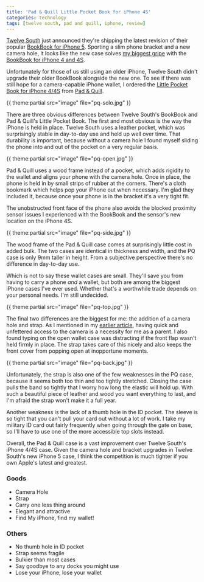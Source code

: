 ```yaml
---
title: 'Pad & Quill Little Pocket Book for iPhone 4S'
categories: technology
tags: [twelve south, pad and quill, iphone, review]
---
```


[Twelve South](http://twelvesouth.com/) just announced they're shipping the latest revision of their popular [BookBook for iPhone 5](http://twelvesouth.com/products/bookbook_iphone5/). Sporting a slim phone bracket and a new camera hole, it looks like the new case solves [my biggest gripe](http://themindfulbit.com/2011/09/21/tweaking-bookbook-for-iphone/) with the [BookBook for iPhone 4 and 4S](http://twelvesouth.com/products/bookbook_iphone/).

Unfortunately for those of us still using an older iPhone, Twelve South didn't upgrade their older BookBook alongside the new one. To see if there was still hope for a camera-capable iPhone wallet, I ordered the [Little Pocket Book for iPhone 4/4S](http://www.padandquill.com/cases-for-iphone-ipod-touch/little-pocket-book-for-iphone-4-4s.html) from [Pad & Quill](http://www.padandquill.com/).

{{ theme:partial src="image" file="pq-solo.jpg" }}

There are three obvious differences between Twelve South's BookBook and Pad & Quill's Little Pocket Book. The first and most obvious is the way the iPhone is held in place. Twelve South uses a leather pocket, which was surprisingly stable in day-to-day use and held up well over time. That durability is important, because without a camera hole I found myself sliding the phone into and out of the pocket on a very regular basis.

{{ theme:partial src="image" file="pq-open.jpg" }}

Pad & Quill uses a wood frame instead of a pocket, which adds rigidity to the wallet and aligns your phone with the camera hole. Once in place, the phone is held in by small strips of rubber at the corners. There's a cloth bookmark which helps pop your iPhone out when necessary. I'm glad they included it, because once your phone is in the bracket it's a very tight fit. 

The unobstructed front face of the phone also avoids the blocked proximity sensor issues I experienced with the BookBook and the sensor's new location on the iPhone 4S.

{{ theme:partial src="image" file="pq-side.jpg" }}

The wood frame of the Pad & Quill case comes at surprisingly little cost in added bulk. The two cases are identical in thickness and width, and the PQ case is only 9mm taller in height. From a subjective perspective there's no difference in day-to-day use. 

Which is not to say these wallet cases are small. They'll save you from having to carry a phone *and* a wallet, but both are among the biggest iPhone cases I've ever used. Whether that's a worthwhile trade depends on your personal needs. I'm still undecided.

{{ theme:partial src="image" file="pq-top.jpg" }}

The final two differences are the biggest for me: the addition of a camera hole and strap. As I mentioned in my [earlier article](http://themindfulbit.com/2011/09/21/tweaking-bookbook-for-iphone/), having quick and unfettered access to the camera is a necessity for me as a parent. I also found typing on the open wallet case was distracting if the front flap wasn't held firmly in place. The strap takes care of this nicely and also keeps the front cover from popping open at inopportune moments.

{{ theme:partial src="image" file="pq-back.jpg" }}

Unfortunately, the strap is also one of the few weaknesses in the PQ case, because it seems both too thin and too tightly stretched. Closing the case pulls the band so tightly that I worry how long the elastic will hold up. With such a beautiful piece of leather and wood you want everything to last, and I'm afraid the strap won't make it a full year.

Another weakness is the lack of a thumb hole in the ID pocket. The sleeve is so tight that you can't pull your card out without a lot of work. I take my military ID card out fairly frequently when going through the gate on base, so I'll have to use one of the more accessible top slots instead.

Overall, the Pad & Quill case is a vast improvement over Twelve South's iPhone 4/4S case. Given the camera hole and bracket upgrades in Twelve South's new iPhone 5 case, I think the competition is much tighter if you own Apple's latest and greatest.

### Goods

* Camera Hole
* Strap
* Carry one less thing around
* Elegant and attractive
* Find My iPhone, find my wallet!

### Others

* No thumb hole in ID pocket
* Strap seems fragile
* Bulkier than most cases
* Say goodbye to any docks you might use
* Lose your iPhone, lose your wallet